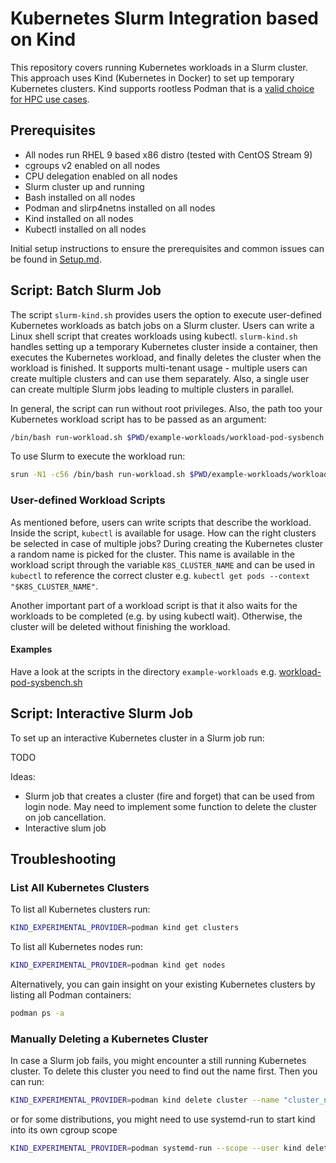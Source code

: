 # Kubernetes Slurm Integration based on Kind

This repository covers running Kubernetes workloads in a Slurm cluster. This approach uses Kind (Kubernetes in Docker) to set up temporary Kubernetes clusters. Kind supports rootless Podman that is a [valid choice for HPC use cases](https://www.redhat.com/en/blog/podman-paves-road-running-containerized-hpc-applications-exascale-supercomputers).

## Prerequisites

- All nodes run RHEL 9 based x86 distro (tested with CentOS Stream 9)
- cgroups v2 enabled on all nodes
- CPU delegation enabled on all nodes
- Slurm cluster up and running
- Bash installed on all nodes
- Podman and slirp4netns installed on all nodes
- Kind installed on all nodes
- Kubectl installed on all nodes

Initial setup instructions to ensure the prerequisites and common issues can be found in [Setup.md](Setup.md).

## Script: Batch Slurm Job
The script `slurm-kind.sh` provides users the option to execute user-defined Kubernetes workloads as batch jobs on a Slurm cluster.
Users can write a Linux shell script that creates workloads using kubectl.
`slurm-kind.sh` handles setting up a temporary Kubernetes cluster inside a container, 
then executes the Kubernetes workload, and finally deletes the cluster when the workload is finished.
It supports multi-tenant usage - multiple users can create multiple clusters and can use them separately. 
Also, a single user can create multiple Slurm jobs leading to multiple clusters in parallel.

In general, the script can run without root privileges. 
Also, the path too your Kubernetes workload script has to be passed as an argument:
```bash
/bin/bash run-workload.sh $PWD/example-workloads/workload-pod-sysbench.sh
```

To use Slurm to execute the workload run:
```bash
srun -N1 -c56 /bin/bash run-workload.sh $PWD/example-workloads/workload-pod-sysbench.sh
```

### User-defined Workload Scripts
As mentioned before, users can write scripts that describe the workload. Inside the script, `kubectl` is available for usage. 
How can the right clusters be selected in case of multiple jobs? 
During creating the Kubernetes cluster a random name is picked for the cluster. 
This name is available in the workload script through the variable `K8S_CLUSTER_NAME` and can be used in `kubectl` to reference the correct cluster e.g. `kubectl get pods --context "$K8S_CLUSTER_NAME"`. 

Another important part of a workload script is that it also waits for the workloads to be completed (e.g. by using kubectl wait). 
Otherwise, the cluster will be deleted without finishing the workload.

#### Examples
Have a look at the scripts in the directory `example-workloads` e.g. [workload-pod-sysbench.sh](example-workloads/workload-pod-sysbench.sh)

## Script: Interactive Slurm Job

To set up an interactive Kubernetes cluster in a Slurm job run:

TODO

Ideas:
- Slurm job that creates a cluster (fire and forget) that can be used from login node. 
May need to implement some function to delete the cluster on job cancellation.
- Interactive slum job
## Troubleshooting

### List All Kubernetes Clusters

To list all Kubernetes clusters run:
```bash
KIND_EXPERIMENTAL_PROVIDER=podman kind get clusters
```
To list all Kubernetes nodes run:
```bash
KIND_EXPERIMENTAL_PROVIDER=podman kind get nodes
```


Alternatively, you can gain insight on your existing Kubernetes clusters by listing all Podman containers:
```bash
podman ps -a
```

### Manually Deleting a Kubernetes Cluster 
In case a Slurm job fails, you might encounter a still running Kubernetes cluster. 
To delete this cluster you need to find out the name first.
Then you can run:
```bash
KIND_EXPERIMENTAL_PROVIDER=podman kind delete cluster --name "cluster_name"
```
or for some distributions, you might need to use systemd-run to start kind into its own cgroup scope
```bash
KIND_EXPERIMENTAL_PROVIDER=podman systemd-run --scope --user kind delete cluster --name "cluster_name"
```